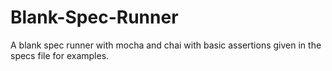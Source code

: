 Blank-Spec-Runner
=================

A blank spec runner with mocha and chai with basic assertions given in the specs file for examples.
